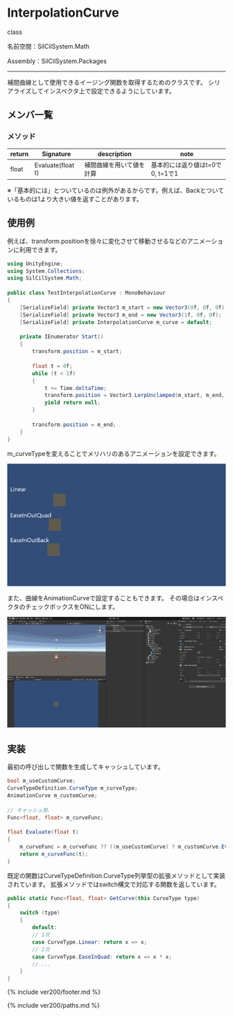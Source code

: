 # InterpolationCurve

class

名前空間：SilCilSystem.Math

Assembly：SilCilSystem.Packages

---

補間曲線として使用できるイージング関数を取得するためのクラスです。
シリアライズしてインスペクタ上で設定できるようにしています。

## メンバ一覧

### メソッド

|return|Signature|description|note|
|-|-|-|-|
|float|Evaluate(float t)|補間曲線を用いて値を計算|基本的には返り値はt=0で0, t=1で1|

※「基本的には」とついているのは例外があるからです。例えば、Backとついているものは1より大きい値を返すことがあります。

## 使用例

例えば、transform.positionを徐々に変化させて移動させるなどのアニメーションに利用できます。

```cs
using UnityEngine;
using System.Collections;
using SilCilSystem.Math;

public class TestInterpolationCurve : MonoBehaviour
{
    [SerializeField] private Vector3 m_start = new Vector3(0f, 0f, 0f);
    [SerializeField] private Vector3 m_end = new Vector3(1f, 0f, 0f);
    [SerializeField] private InterpolationCurve m_curve = default;

    private IEnumerator Start()
    {
        transform.position = m_start;

        float t = 0f;
        while (t < 1f)
        {
            t += Time.deltaTime;
            transform.position = Vector3.LerpUnclamped(m_start, m_end, m_curve.Evaluate(t));
            yield return null;
        }

        transform.position = m_end;
    }
}
```

m_curveTypeを変えることでメリハリのあるアニメーションを設定できます。

![m_curveTypeの変更によるアニメーションの変化][fig:InterpolationCurveMove]

また、曲線をAnimationCurveで設定することもできます。
その場合はインスペクタのチェックボックスをONにします。

![AnimationCurveを使用して動きをカスタマイズする][fig:InterpolationCurveCustom]

## 実装

最初の呼び出しで関数を生成してキャッシュしています。

```cs
bool m_useCustomCurve;
CurveTypeDefinition.CurveType m_curveType;
AnimationCurve m_customCurve;

// キャッシュ用.
Func<float, float> m_curveFunc;

float Evaluate(float t)
{
    m_curveFunc = m_curveFunc ?? ((m_useCustomCurve) ? m_customCurve.Evaluate : m_curveType.GetCurve());
    return m_curveFunc(t);
}
```

既定の関数はCurveTypeDefinition.CurveType列挙型の拡張メソッドとして実装されています。
拡張メソッドではswitch構文で対応する関数を返しています。

```cs
public static Func<float, float> GetCurve(this CurveType type)
{
    switch (type)
    {
        default:
        // 1次
        case CurveType.Linear: return x => x;
        // 2次
        case CurveType.EaseInQuad: return x => x * x;
        // ...
    }
}
```

<!--- footer --->

{% include ver200/footer.md %}

<!--- 参照 --->

{% include ver200/paths.md %}

[fig:InterpolationCurveMove]: Figures/InterpolationCurveMove.gif
[fig:InterpolationCurveCustom]: Figures/InterpolationCurveCustom.gif
